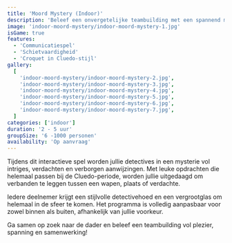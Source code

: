 ```yaml
---
title: 'Moord Mystery (Indoor)'
description: 'Beleef een onvergetelijke teambuilding met een spannend murder-mystery in Cluedo-stijl!'
image: 'indoor-moord-mystery/indoor-moord-mystery-1.jpg'
isGame: true
features:
  - 'Communicatiespel'
  - 'Schietvaardigheid'
  - 'Croquet in Cluedo-stijl'
gallery:
  [
    'indoor-moord-mystery/indoor-moord-mystery-2.jpg',
    'indoor-moord-mystery/indoor-moord-mystery-3.jpg',
    'indoor-moord-mystery/indoor-moord-mystery-4.jpg',
    'indoor-moord-mystery/indoor-moord-mystery-5.jpg',
    'indoor-moord-mystery/indoor-moord-mystery-6.jpg',
    'indoor-moord-mystery/indoor-moord-mystery-7.jpg',
  ]
categories: ['indoor']
duration: '2 - 5 uur'
groupSize: '6 -1000 personen'
availability: 'Op aanvraag'
---
```


Tijdens dit interactieve spel worden jullie detectives in een mysterie vol intriges, verdachten en verborgen aanwijzingen. Met leuke opdrachten die helemaal passen bij de Cluedo-periode, worden jullie uitgedaagd om verbanden te leggen tussen een wapen, plaats of verdachte.

Iedere deelnemer krijgt een stijlvolle detectivehoed en een vergrootglas om helemaal in de sfeer te komen. Het programma is volledig aanpasbaar voor zowel binnen als buiten, afhankelijk van jullie voorkeur.

Ga samen op zoek naar de dader en beleef een teambuilding vol plezier, spanning en samenwerking!
